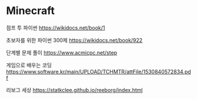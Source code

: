Minecraft
=========

점프 투 파이썬 https://wikidocs.net/book/1

초보자를 위한 파이썬 300제 https://wikidocs.net/book/922

단계별 문제 풀이 https://www.acmicpc.net/step

게임으로 배우는 코딩 https://www.software.kr/main/UPLOAD/TCHMTR/attFile/1530840572834.pdf

리보그 세상 https://statkclee.github.io/reeborg/index.html
